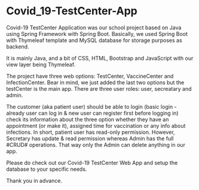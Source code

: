 # Covid_19-TestCenter-App

Covid-19 TestCenter Application was our school project based on Java using Spring Framework with Spring Boot. Basically, we used Spring Boot with Thymeleaf template and MySQL database for storage purposes as backend.

It is mainly Java, and a bit of CSS, HTML, Bootstrap and JavaScript with our view layer being Thymeleaf.

The project have three web options: TestCenter, VaccineCenter and InfectionCenter. Bear in mind, we just added the last two options but the testCenter is the main app.
There are three user roles: user, secreatary and admin.

The customer (aka patient user) should be able to login (basic login - already user can log in & new user can register first before logging in) check its information about the three option whether they have an appointment (or make it), assigned time for vaccination or any info about infections. In short, patient user has read-only permission.
However, Secretary has update & read permission whereas Admin has the full #CRUD# operations. That way only the Admin can delete anything in our app.

Please do check out our Covid-19 TestCenter Web App and setup the database to your specific needs.

Thank you in advance.
